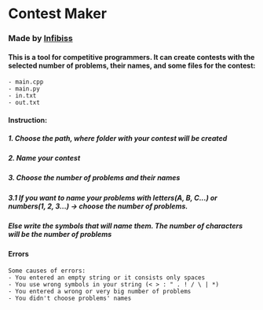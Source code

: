 # **Contest Maker**
### **Made by [Infibiss](https://github.com/Infibiss?tab=repositories)**

#### This is a tool for competitive programmers. It can create contests with the selected number of problems, their names, and some files for the contest:
	- main.cpp
	- main.py
	- in.txt
	- out.txt


#### Instruction:
##### 1. Choose the path, where folder with your contest will be created
##### 2. Name your contest
##### 3. Choose the number of problems and their names
#####   3.1 If you want to name your problems with letters(A, B, C...) or numbers(1, 2, 3...) -> choose the number of problems.
#####	Else write the symbols that will name them. The number of characters will be the number of problems

#### Errors
	Some causes of errors:
	- You entered an empty string or it consists only spaces
	- You use wrong symbols in your string (< > : " . ! / \ | *)
	- You entered a wrong or very big number of problems
	- You didn't choose problems' names
